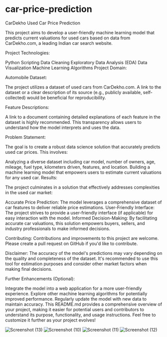 # car-price-prediction

CarDekho Used Car Price Prediction

This project aims to develop a user-friendly machine learning model that predicts current valuations for used cars based on data from CarDekho.com, a leading Indian car search website.

Project Technologies:

Python Scripting
Data Cleaning
Exploratory Data Analysis (EDA)
Data Visualization
Machine Learning Algorithms
Project Domain:

Automobile
Dataset:

The project utilizes a dataset of used cars from CarDekho.com. A link to the dataset or a clear description of its source (e.g., publicly available, self-collected) would be beneficial for reproducibility.

Feature Descriptions:

A link to a document containing detailed explanations of each feature in the dataset is highly recommended. This transparency allows users to understand how the model interprets and uses the data.

Problem Statement:

The goal is to create a robust data science solution that accurately predicts used car prices. This involves:

Analyzing a diverse dataset including car model, number of owners, age, mileage, fuel type, kilometers driven, features, and location.
Building a machine learning model that empowers users to estimate current valuations for any used car.
Results:

The project culminates in a solution that effectively addresses complexities in the used car market:

Accurate Price Prediction: The model leverages a comprehensive dataset of car features to deliver reliable price estimations.
User-Friendly Interface: The project strives to provide a user-friendly interface (if applicable) for easy interaction with the model.
Informed Decision-Making: By facilitating accurate car valuations, this solution empowers buyers, sellers, and industry professionals to make informed decisions.

Contributing:
Contributions and improvements to this project are welcome. Please create a pull request on GitHub if you'd like to contribute.

Disclaimer:
The accuracy of the model's predictions may vary depending on the quality and completeness of the dataset. It's recommended to use this tool for estimation purposes and consider other market factors when making final decisions.

Further Enhancements (Optional):

Integrate the model into a web application for a more user-friendly experience.
Explore other machine learning algorithms for potentially improved performance.
Regularly update the model with new data to maintain accuracy.
This README.md provides a comprehensive overview of your project, making it easier for potential users and contributors to understand its purpose, functionality, and usage instructions. Feel free to customize it further as your project evolves!

![Screenshot (13)](https://github.com/user-attachments/assets/43494d9a-e493-4141-855f-bdd33ceb93a1)
![Screenshot (10)](https://github.com/user-attachments/assets/c4a33735-28b8-454d-af88-81d298a1f882)
![Screenshot (11)](https://github.com/user-attachments/assets/a1ffb040-ab08-4805-a611-c6c58da3e049)
![Screenshot (12)](https://github.com/user-attachments/assets/b5d422ab-b466-45af-b8ab-5cb10acbae3f)

